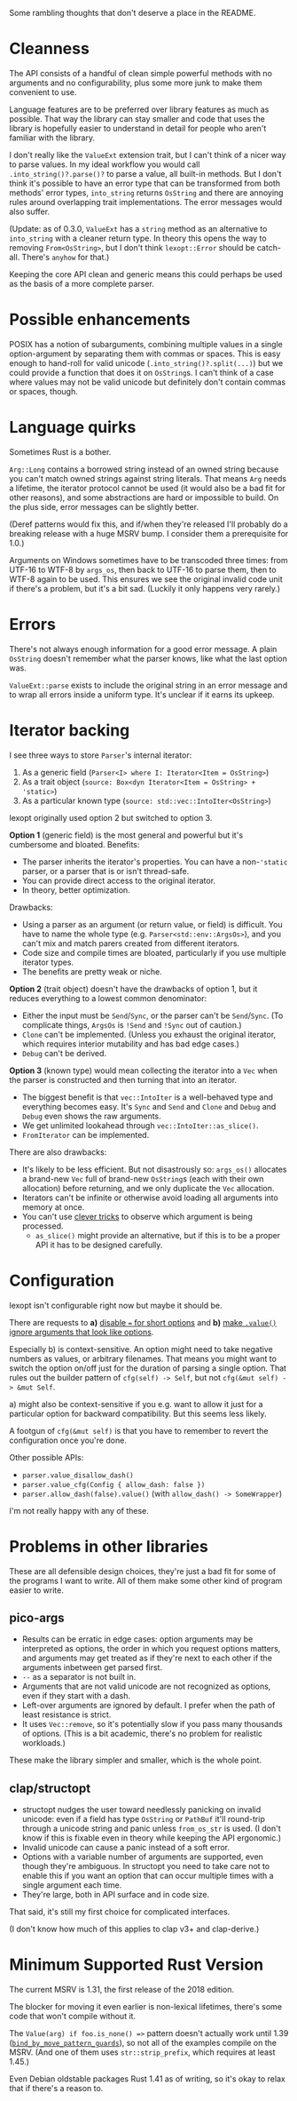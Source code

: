 Some rambling thoughts that don't deserve a place in the README.

# Cleanness
The API consists of a handful of clean simple powerful methods with no arguments and no configurability, plus some more junk to make them convenient to use.

Language features are to be preferred over library features as much as possible. That way the library can stay smaller and code that uses the library is hopefully easier to understand in detail for people who aren't familiar with the library.

I don't really like the `ValueExt` extension trait, but I can't think of a nicer way to parse values. In my ideal workflow you would call `.into_string()?.parse()?` to parse a value, all built-in methods. But I don't think it's possible to have an error type that can be transformed from both methods' error types, `into_string` returns `OsString` and there are annoying rules around overlapping trait implementations. The error messages would also suffer.

(Update: as of 0.3.0, `ValueExt` has a `string` method as an alternative to `into_string` with a cleaner return type. In theory this opens the way to removing `From<OsString>`, but I don't think `lexopt::Error` should be catch-all. There's `anyhow` for that.)

Keeping the core API clean and generic means this could perhaps be used as the basis of a more complete parser.

# Possible enhancements
POSIX has a notion of subarguments, combining multiple values in a single option-argument by separating them with commas or spaces. This is easy enough to hand-roll for valid unicode (`.into_string()?.split(...)`) but we could provide a function that does it on `OsString`s. I can't think of a case where values may not be valid unicode but definitely don't contain commas or spaces, though.

# Language quirks
Sometimes Rust is a bother.

`Arg::Long` contains a borrowed string instead of an owned string because you can't match owned strings against string literals. That means `Arg` needs a lifetime, the iterator protocol cannot be used (it would also be a bad fit for other reasons), and some abstractions are hard or impossible to build. On the plus side, error messages can be slightly better.

(Deref patterns would fix this, and if/when they're released I'll probably do a breaking release with a huge MSRV bump. I consider them a prerequisite for 1.0.)

Arguments on Windows sometimes have to be transcoded three times: from UTF-16 to WTF-8 by `args_os`, then back to UTF-16 to parse them, then to WTF-8 again to be used. This ensures we see the original invalid code unit if there's a problem, but it's a bit sad. (Luckily it only happens very rarely.)

# Errors
There's not always enough information for a good error message. A plain `OsString` doesn't remember what the parser knows, like what the last option was.

`ValueExt::parse` exists to include the original string in an error message and to wrap all errors inside a uniform type. It's unclear if it earns its upkeep.

# Iterator backing
I see three ways to store `Parser`'s internal iterator:

1. As a generic field (`Parser<I> where I: Iterator<Item = OsString>`)
2. As a trait object (`source: Box<dyn Iterator<Item = OsString> + 'static>`)
3. As a particular known type (`source: std::vec::IntoIter<OsString>`)

lexopt originally used option 2 but switched to option 3.

**Option 1** (generic field) is the most general and powerful but it's cumbersome and bloated. Benefits:

- The parser inherits the iterator's properties. You can have a non-`'static` parser, or a parser that is or isn't thread-safe.
- You can provide direct access to the original iterator.
- In theory, better optimization.

Drawbacks:

- Using a parser as an argument (or return value, or field) is difficult. You have to name the whole type (e.g. `Parser<std::env::ArgsOs>`), and you can't mix and match parers created from different iterators.
- Code size and compile times are bloated, particularly if you use multiple iterator types.
- The benefits are pretty weak or niche.

**Option 2** (trait object) doesn't have the drawbacks of option 1, but it reduces everything to a lowest common denominator:

- Either the input must be `Send`/`Sync`, or the parser can't be `Send`/`Sync`. (To complicate things, `ArgsOs` is `!Send` and `!Sync` out of caution.)
- `Clone` can't be implemented. (Unless you exhaust the original iterator, which requires interior mutability and has bad edge cases.)
- `Debug` can't be derived.

**Option 3** (known type) would mean collecting the iterator into a `Vec` when the parser is constructed and then turning that into an iterator.

- The biggest benefit is that `vec::IntoIter` is a well-behaved type and everything becomes easy. It's `Sync` and `Send` and `Clone` and `Debug` and `Debug` even shows the raw arguments.
- We get unlimited lookahead through `vec::IntoIter::as_slice()`.
- `FromIterator` can be implemented.

There are also drawbacks:

- It's likely to be less efficient. But not disastrously so: `args_os()` allocates a brand-new `Vec` full of brand-new `OsString`s (each with their own allocation) before returning, and we only duplicate the `Vec` allocation.
- Iterators can't be infinite or otherwise avoid loading all arguments into memory at once.
- You can't use [clever tricks](https://gist.github.com/blyxxyz/06b45c82c4a4f1030a89e0289adebf09) to observe which argument is being processed.
  - `as_slice()` might provide an alternative, but if this is to be a proper API it has to be designed carefully.

# Configuration
lexopt isn't configurable right now but maybe it should be.

There are requests to **a)** [disable `=` for short options](https://github.com/blyxxyz/lexopt/issues/13) and **b)** [make `.value()` ignore arguments that look like options](https://github.com/blyxxyz/lexopt/issues/14).

Especially b) is context-sensitive. An option might need to take negative numbers as values, or arbitrary filenames. That means you might want to switch the option on/off just for the duration of parsing a single option. That rules out the builder pattern of `cfg(self) -> Self`, but not `cfg(&mut self) -> &mut Self`.

a) might also be context-sensitive if you e.g. want to allow it just for a particular option for backward compatibility. But this seems less likely.

A footgun of `cfg(&mut self)` is that you have to remember to revert the configuration once you're done.

Other possible APIs:
- `parser.value_disallow_dash()`
- `parser.value_cfg(Config { allow_dash: false })`
- `parser.allow_dash(false).value()` (with `allow_dash() -> SomeWrapper`)

I'm not really happy with any of these.

# Problems in other libraries
These are all defensible design choices, they're just a bad fit for some of the programs I want to write. All of them make some other kind of program easier to write.

## pico-args
- Results can be erratic in edge cases: option arguments may be interpreted as options, the order in which you request options matters, and arguments may get treated as if they're next to each other if the arguments inbetween get parsed first.
- `--` as a separator is not built in.
- Arguments that are not valid unicode are not recognized as options, even if they start with a dash.
- Left-over arguments are ignored by default. I prefer when the path of least resistance is strict.
- It uses `Vec::remove`, so it's potentially slow if you pass many thousands of options. (This is a bit academic, there's no problem for realistic workloads.)

These make the library simpler and smaller, which is the whole point.

## clap/structopt
- structopt nudges the user toward needlessly panicking on invalid unicode: even if a field has type `OsString` or `PathBuf` it'll round-trip through a unicode string and panic unless `from_os_str` is used. (I don't know if this is fixable even in theory while keeping the API ergonomic.)
- Invalid unicode can cause a panic instead of a soft error.
- Options with a variable number of arguments are supported, even though they're ambiguous. In structopt you need to take care not to enable this if you want an option that can occur multiple times with a single argument each time.
- They're large, both in API surface and in code size.

That said, it's still my first choice for complicated interfaces.

(I don't know how much of this applies to clap v3+ and clap-derive.)

# Minimum Supported Rust Version
The current MSRV is 1.31, the first release of the 2018 edition.

The blocker for moving it even earlier is non-lexical lifetimes, there's some code that won't compile without it.

The `Value(arg) if foo.is_none() =>` pattern doesn't actually work until 1.39 ([`bind_by_move_pattern_guards`](https://github.com/rust-lang/rust/pull/63118)), so not all of the examples compile on the MSRV. (And one of them uses `str::strip_prefix`, which requires at least 1.45.)

Even Debian oldstable packages Rust 1.41 as of writing, so it's okay to relax that if there's a reason to.
